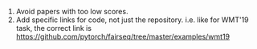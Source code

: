 1. Avoid papers with too low scores.
2. Add specific links for code, not just the repository.  i.e. like for WMT'19 task, the correct link is https://github.com/pytorch/fairseq/tree/master/examples/wmt19
